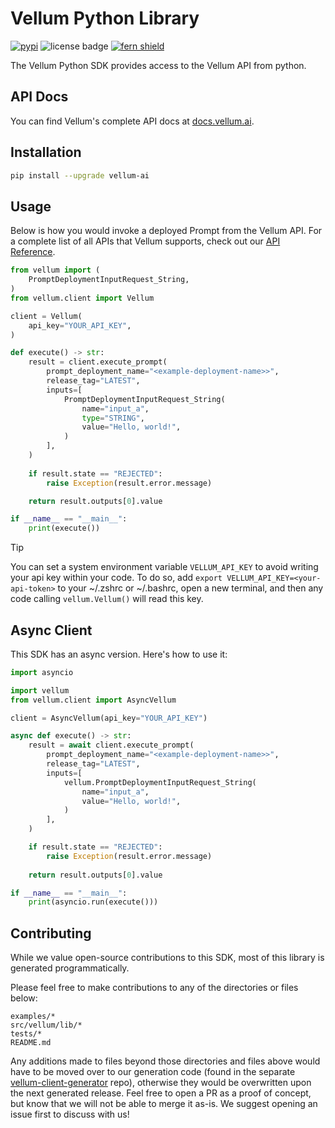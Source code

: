 # Vellum Python Library

[![pypi](https://img.shields.io/pypi/v/vellum-ai.svg)](https://pypi.python.org/pypi/vellum-ai)
![license badge](https://img.shields.io/github/license/vellum-ai/vellum-client-python)
[![fern shield](https://img.shields.io/badge/%F0%9F%8C%BF-SDK%20generated%20by%20Fern-brightgreen)](https://buildwithfern.com/?utm_source=vellum-ai/vellum-client-python/readme)

The Vellum Python SDK provides access to the Vellum API from python.


## API Docs
You can find Vellum's complete API docs at [docs.vellum.ai](https://docs.vellum.ai/api-reference/introduction/getting-started).

## Installation

```sh
pip install --upgrade vellum-ai
```

## Usage
Below is how you would invoke a deployed Prompt from the Vellum API. For a complete list of all APIs
that Vellum supports, check out our [API Reference](https://docs.vellum.ai/api-reference/introduction/getting-started).

```python
from vellum import (
    PromptDeploymentInputRequest_String,
)
from vellum.client import Vellum

client = Vellum(
    api_key="YOUR_API_KEY",
)

def execute() -> str:
    result = client.execute_prompt(
        prompt_deployment_name="<example-deployment-name>>",
        release_tag="LATEST",
        inputs=[
            PromptDeploymentInputRequest_String(
                name="input_a",
                type="STRING",
                value="Hello, world!",
            )
        ],
    )
    
    if result.state == "REJECTED":
        raise Exception(result.error.message)

    return result.outputs[0].value

if __name__ == "__main__":
    print(execute())
```

> [!TIP]
> You can set a system environment variable `VELLUM_API_KEY` to avoid writing your api key within your code. To do so, add `export VELLUM_API_KEY=<your-api-token>`
> to your ~/.zshrc or ~/.bashrc, open a new terminal, and then any code calling `vellum.Vellum()` will read this key.

## Async Client
This SDK has an async version. Here's how to use it:



```python
import asyncio

import vellum
from vellum.client import AsyncVellum

client = AsyncVellum(api_key="YOUR_API_KEY")

async def execute() -> str:
    result = await client.execute_prompt(
        prompt_deployment_name="<example-deployment-name>>",
        release_tag="LATEST",
        inputs=[
            vellum.PromptDeploymentInputRequest_String(
                name="input_a",
                value="Hello, world!",
            )
        ],
    )

    if result.state == "REJECTED":
        raise Exception(result.error.message)
    
    return result.outputs[0].value

if __name__ == "__main__":
    print(asyncio.run(execute()))
```

## Contributing

While we value open-source contributions to this SDK, most of this library is generated programmatically.

Please feel free to make contributions to any of the directories or files below:
```plaintext
examples/*
src/vellum/lib/*
tests/*
README.md
```

Any additions made to files beyond those directories and files above would have to be moved over to our generation code
(found in the separate [vellum-client-generator](https://github.com/vellum-ai/vellum-client-generator) repo),
otherwise they would be overwritten upon the next generated release. Feel free to open a PR as a proof of concept,
but know that we will not be able to merge it as-is. We suggest opening an issue first to discuss with us!
